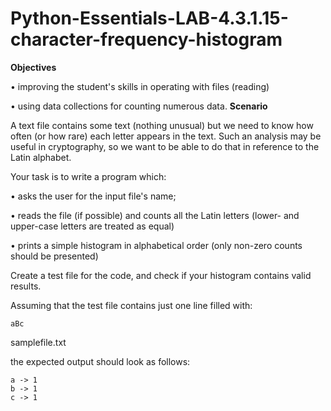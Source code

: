 # Python-Essentials-LAB-4.3.1.15-character-frequency-histogram
**Objectives**

•	improving the student's skills in operating with files (reading)

•	using data collections for counting numerous data.
**Scenario**

A text file contains some text (nothing unusual) but we need to know how often (or how rare) each letter appears in the text. Such an analysis may be useful in cryptography, so we want to be able to do that in reference to the Latin alphabet.

Your task is to write a program which:

•	asks the user for the input file's name;

•	reads the file (if possible) and counts all the Latin letters (lower- and upper-case letters are treated as equal)

•	prints a simple histogram in alphabetical order (only non-zero counts should be presented)

Create a test file for the code, and check if your histogram contains valid results.

Assuming that the test file contains just one line filled with:
```
aBc
```
samplefile.txt

the expected output should look as follows:
```
a -> 1
b -> 1
c -> 1
```
